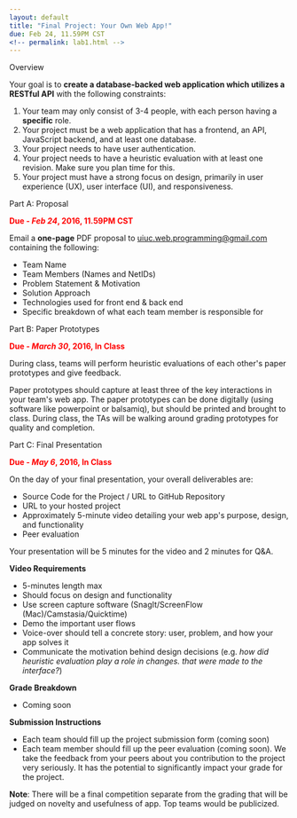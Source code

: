 ```yaml
---
layout: default
title: "Final Project: Your Own Web App!"
due: Feb 24, 11.59PM CST
<!-- permalink: lab1.html -->
---
```



<span class="section-heading">Overview</span>

Your goal is to **create a database-backed web application which utilizes a RESTful API** with the following constraints:

1. Your team may only consist of 3-4 people, with each person having a **specific** role.
2. Your project must be a web application that has a frontend, an API, JavaScript backend, and at least one database.
3. Your project needs to have user authentication.
4. Your project needs to have a heuristic evaluation with at least one revision. Make sure you plan time for this.
5. Your project must have a strong focus on design, primarily in user experience (UX), user interface (UI), and responsiveness.

<span class="section-heading">Part A: Proposal</span>

<span style="color: red">**Due - *Feb 24*, 2016, 11.59PM CST**</span>

Email a **one-page** PDF proposal to [uiuc.web.programming@gmail.com](mailto:uiuc.web.programming@gmail.com) containing the following:

+ Team Name
+ Team Members (Names and NetIDs)
+ Problem Statement & Motivation
+ Solution Approach
+ Technologies used for front end & back end
+ Specific breakdown of what each team member is responsible for

<span class="section-heading">Part B: Paper Prototypes</span>

<span style="color: red">**Due - *March 30*, 2016, In Class**</span>

During class, teams will perform heuristic evaluations of each other's paper prototypes and give feedback.

Paper prototypes should capture at least three of the key interactions in your team's web app. The paper prototypes can be done digitally (using software like powerpoint or balsamiq), but should be printed and brought to class. During class, the TAs will be walking around grading prototypes for quality and completion.

<span class="section-heading">Part C: Final Presentation</span>

<span style="color: red">**Due - *May 6*, 2016, In Class**</span>

On the day of your final presentation, your overall deliverables are:

+ Source Code for the Project / URL to GitHub Repository
+ URL to your hosted project
+ Approximately 5-minute video detailing your web app's purpose, design, and functionality
+ Peer evaluation

Your presentation will be 5 minutes for the video and 2 minutes for Q&amp;A.

<b>Video Requirements</b>

+ 5-minutes length max
+ Should focus on design and functionality
+ Use screen capture software (SnagIt/ScreenFlow (Mac)/Camstasia/Quicktime)
+ Demo the important user flows
+ Voice-over should tell a concrete story: user, problem, and how your app solves it
+ Communicate the motivation behind design decisions (e.g. _how did heuristic evaluation play a role in changes. that were made to the interface?_)

<b>Grade Breakdown</b>

+ Coming soon

<b>Submission Instructions</b>

+ Each team should fill up the project submission form (coming soon)
+ Each team member should fill up the  peer evaluation (coming soon). We take the feedback from your peers about you contribution to the project very seriously. It has the potential to significantly impact your grade for the project.

**Note**: There will be a final competition separate from the grading that will be judged on novelty and usefulness of app. Top teams would be publicized.
